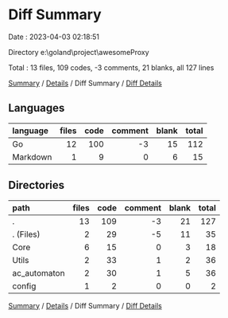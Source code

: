 # Diff Summary

Date : 2023-04-03 02:18:51

Directory e:\\goland\\project\\awesomeProxy

Total : 13 files,  109 codes, -3 comments, 21 blanks, all 127 lines

[Summary](results.md) / [Details](details.md) / Diff Summary / [Diff Details](diff-details.md)

## Languages
| language | files | code | comment | blank | total |
| :--- | ---: | ---: | ---: | ---: | ---: |
| Go | 12 | 100 | -3 | 15 | 112 |
| Markdown | 1 | 9 | 0 | 6 | 15 |

## Directories
| path | files | code | comment | blank | total |
| :--- | ---: | ---: | ---: | ---: | ---: |
| . | 13 | 109 | -3 | 21 | 127 |
| . (Files) | 2 | 29 | -5 | 11 | 35 |
| Core | 6 | 15 | 0 | 3 | 18 |
| Utils | 2 | 33 | 1 | 2 | 36 |
| ac_automaton | 2 | 30 | 1 | 5 | 36 |
| config | 1 | 2 | 0 | 0 | 2 |

[Summary](results.md) / [Details](details.md) / Diff Summary / [Diff Details](diff-details.md)